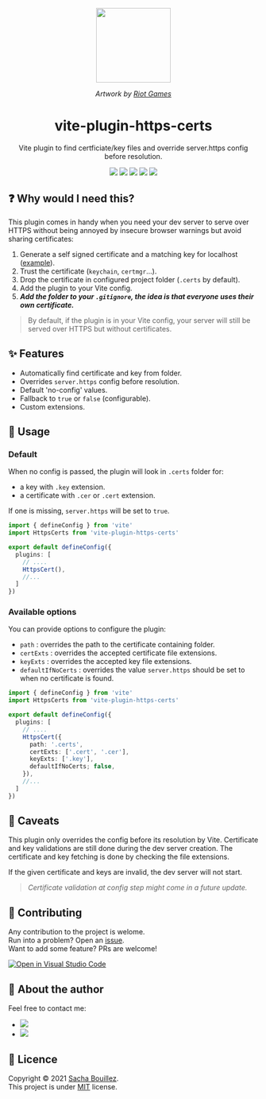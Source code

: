 <p align="center">
  <img alt="" width="150" src="https://i.imgur.com/nEyndPI.png">
</p>
<p align="center">
  <i>Artwork by <a href="https://playvalorant.com/en-us/agents/killjoy/">Riot Games</a></i>
</p>

<h1 align="center">vite-plugin-https-certs</h1>
<p align="center">Vite plugin to find certficiate/key files and override server.https config before resolution.</p>

<p align="center">
  <img src="https://img.shields.io/github/package-json/v/prazdevs/vite-plugin-https-certs?style=flat&color=orange" />
  <img src="https://img.shields.io/npm/dependency-version/vite-plugin-https-certs/peer/vite?logo=vite" />
  <img src="https://img.shields.io/codeclimate/maintainability/prazdevs/vite-plugin-https-certs?logo=code-climate&style=flat" />
  <img src="https://codecov.io/gh/prazdevs/vite-plugin-https-certs/branch/main/graph/badge.svg?token=AEAOW30X6H&style=flat"/>
  <img src="https://img.shields.io/github/license/prazdevs/vite-plugin-https-certs?style=flat" />
</p>

## ❓ Why would I need this?

This plugin comes in handy when you need your dev server to serve over HTTPS without being annoyed by insecure browser warnings but avoid sharing certificates:
1. Generate a self signed certificate and a matching key for localhost ([example](https://letsencrypt.org/docs/certificates-for-localhost/)).
2. Trust the certificate (`keychain`, `certmgr`...).
3. Drop the certificate in configured project folder (`.certs` by default).
4. Add the plugin to your Vite config.
5. **_Add the folder to your `.gitignore`, the idea is that everyone uses their own certificate._**

> By default, if the plugin is in your Vite config, your server will still be served over HTTPS but without certificates.

## ✨ Features

- Automatically find certificate and key from folder.
- Overrides `server.https` config before resolution.
- Default 'no-config' values.
- Fallback to `true` or `false` (configurable).
- Custom extensions.

## 🚀 Usage

### Default

When no config is passed, the plugin will look in `.certs` folder for:
- a key with `.key` extension.
- a certificate with `.cer` or `.cert` extension.

If one is missing, `server.https` will be set to `true`.

```ts
import { defineConfig } from 'vite'
import HttpsCerts from 'vite-plugin-https-certs'

export default defineConfig({
  plugins: [
    // ....
    HttpsCert(),
    //...
  ]
})
```

### Available options

You can provide options to configure the plugin:
- `path` : overrides the path to the certificate containing folder.
- `certExts` : overrides the accepted certificate file extensions.
- `keyExts` : overrides the accepted key file extensions.
- `defaultIfNoCerts` : overrides the value `server.https` should be set to when no certificate is found.

```ts
import { defineConfig } from 'vite'
import HttpsCerts from 'vite-plugin-https-certs'

export default defineConfig({
  plugins: [
    // ....
    HttpsCert({
      path: '.certs',
      certExts: ['.cert', '.cer'],
      keyExts: ['.key'],
      defaultIfNoCerts; false,
    }),
    //...
  ]
})
```

## 🚧 Caveats

This plugin only overrides the config before its resolution by Vite. Certificate and key validations are still done during the dev server creation. The certificate and key fetching is done by checking the file extensions.

If the given certificate and keys are invalid, the dev server will not start.

>_Certificate validation at config step might come in a future update._

## 🤝 Contributing

Any contribution to the project is welome.  
Run into a problem? Open an [issue](https://github.com/prazdevs/vite-plugin-https-certs/issues/new/choose).  
Want to add some feature? PRs are welcome!

[![Open in Visual Studio Code](https://open.vscode.dev/badges/open-in-vscode.svg)](https://open.vscode.dev/prazdevs/vite-plugin-https-certs)

## 👤 About the author

Feel free to contact me:

- <a href="https://twitter.com/prazdevs"><img src="https://img.shields.io/twitter/follow/prazdevs?style=social" /></a>
- <img src="https://img.shields.io/badge/Discord-PraZ%234184-darkgrey?labelColor=7289DA&logo=discord&logoColor=white&style=flat" />

## 📝 Licence

Copyright © 2021 [Sacha Bouillez](https://github.com/prazdevs).<br />
This project is under [MIT](https://github.com/prazdevs/vite-plugin-https-certs/blob/main/LICENCE) license.
